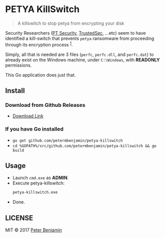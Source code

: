 # PETYA KillSwitch

> A killswitch to stop petya from encrypting your disk

Security Researchers ([PT Security][ptsecurity], [TrustedSec][trustedsec], ...etc) seem to have identified a kill-switch that prevents `petya` ransomware from proceeding through its encryption process <sup>[1][1]</sup>.

Simply, all that is needed are 3 files (`perfc`, `perfc.dll`, and `perfc.dat`) to already exist on the Windows machine, under `C:\Windows`, with **READONLY** permissions.

This Go application does just that.

## Install

### Download from Github Releases

- [Download Link][download-link]

### If you have Go installed

- `go get github.com/petermbenjamin/petya-killswitch`
- `cd %GOPATH%/src/github.com/petermbenjamin/petya-killswitch && go build`

## Usage

- Launch `cmd.exe` as **ADMIN**.
- Execute petya-killswitch:
    ```sh
    petya-killswitch.exe
    ```
- Done.


## LICENSE

MIT &copy; 2017 [Peter Benjamin][pb]

[1]: https://www.bleepingcomputer.com/news/security/vaccine-not-killswitch-found-for-petya-notpetya-ransomware-outbreak/
[ptsecurity]: https://twitter.com/ptsecurity/status/879766638731591680
[trustedsec]: https://twitter.com/HackingDave/status/879779361364357121
[download-link]: https://github.com/petermbenjamin/petya-killswitch/releases/download/1.0/petya-killswitch.exe
[pb]: https://petermbenjamin.github.io